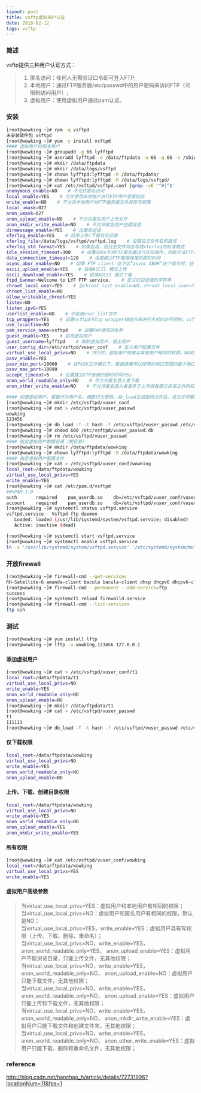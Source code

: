 ```yaml
---
layout: post
title: vsftp虚拟用户认证
date: 2018-02-12
tags: vsftp
---
```


### 简述  
vsftp提供三种用户认证方式：  
> 1. 匿名访问：任何人无需验证口令即可登入FTP;  
> 2. 本地用户：通过FTP服务器/etc/passwd中的用户密码来访问FTP（可限制访问用户）;  
> 3. 虚拟用户：使用虚拟用户通过pam认证。  
> 

### 安装  
```bash
[root@wowking ~]# rpm -q vsftpd
未安装软件包 vsftpd
[root@wowking ~]# yum -y install vsftpd
#### 虚拟用户的宿主用户
[root@wowking ~]# groupadd -g 66 lyfftpd
[root@wowking ~]# useradd lyfftpd -d /data/ftpdata -u 66 -g 66 -s /sbin/nologin
[root@wowking ~]# mkdir /data/ftpdata
[root@wowking ~]# mkdir /data/logs/vsftpd
[root@wowking ~]# chown lyfftpd:lyfftpd -R /data/ftpdata/
[root@wowking ~]# chown lyfftpd:lyfftpd -R /data/logs/vsftpd/
[root@wowking ~]# cat /etc/vsftpd/vsftpd.conf |grep -vE '^#|^$'
anonymous_enable=NO    # 不允许匿名访问
local_enable=YES    # 允许使用本地帐户进行FTP用户登录验证
write_enable=NO    # 不允许本地用户对FTP服务器文件具有写权限
local_umask=027
anon_umask=027
anon_upload_enable=NO    # 不允许匿名用户上传文件
anon_mkdir_write_enable=NO    # 不允许匿名用户创建目录
dirmessage_enable=YES    # 设置欢迎语
xferlog_enable=YES    # 启用上传/下载日志记录
xferlog_file=/data/logs/vsftpd/vsftpd.log    # 设置日志文件名和路径
xferlog_std_format=YES    # 如果启用，则日志文件将会写成xferlog的标准格式
idle_session_timeout=300    # 设置300s不对FTP服务器进行任何操作，则断开该FTP连接
data_connection_timeout=120    # 设置建立FTP数据连接的超时时间
async_abor_enable=NO    # 如果 FTP client 会下达“async ABOR”这个指令时，这个设定才需要启用，而一般此设定并不安全，所以通常将其取消
ascii_upload_enable=YES    # 启用ASCII 模式上传
ascii_download_enable=YES    # 启用ASCII 模式下载
ftpd_banner=Welcome to LYF FTP service.    # 定义欢迎话语的字符串
chroot_local_user=YES    # 当chroot_list_enable=NO，chroot_local_user=YES，allow_writeable_chroot=YES时，所有的用户均不能切换到其他目录
chroot_list_enable=NO
allow_writeable_chroot=YES
listen=NO
listen_ipv6=YES
userlist_enable=NO    # 不启用user_list文件
tcp_wrappers=YES    # 设置vsftpd与tcp wrapper相结合来进行主机的访问控制，vsftpd服务器会检查/etc/hosts.allow 和/etc/hosts.deny 中的设置来决定请求连接的主机，是否允许访问该FTP服务器
use_localtime=NO
pam_service_name=vsftpd    # 设置PAM使用的名称
guest_enable=YES    # 启用虚拟用户
guest_username=lyfftpd    # 映射虚拟用户，宿主用户
user_config_dir=/etc/vsftpd/vuser_conf    # 定义用户配置文件
virtual_use_local_privs=NO    # YES时，虚拟用户使用与本地用户相同的权限。NO时，虚拟用户使用与匿名用户相同的权限
pasv_enable=YES
pasv_min_port=10060    # 在PASV工作模式下，数据连接可以使用的端口范围的最小端口，0 表示任意端口
pasv_max_port=10090
accept_timeout=5    # 设置建立FTP连接的超时时间为5s
anon_world_readable_only=NO    # 不允许匿名登入者下载
anon_other_write_enable=NO    # 不允许匿名登入者更多于上传或者建立目录之外的权限  

#### 创建虚拟用户，基数行为用户名，偶数行为密码。db_load生成密码文件后，该文件可删除
[root@wowking ~]# mkdir /etc/vsftpd/vuser_conf
[root@wowking ~]# cat > /etc/vsftpd/vuser_passwd
wowking
123456
[root@wowking ~]# db_load -T -t hash -f /etc/vsftpd/vuser_passwd /etc/vsftpd/vuser_conf/vuser_passwd.db
[root@wowking ~]# chmod 600 /etc/vsftpd/vuser_passwd.db
[root@wowking ~]# rm /etc/vsftpd/vuser_passwd
#### 指定虚拟用户数据目录（根目录）
[root@wowking ~]# mkdir /data/ftpdata/wowking
[root@wowking ~]# chown lyfftpd:lyfftpd -R /data/ftpdata/wowking
#### 指定虚拟用户配置文件
[root@wowking ~]# cat > /etc/vsftpd/vuser_conf/wowking
local_root=/data/ftpdata/wowking
virtual_use_local_privs=YES
write_enable=YES
[root@wowking ~]# cat /etc/pam.d/vsftpd
##%PAM-1.0
auth       required    pam_userdb.so    db=/etc/vsftpd/vuser_conf/vuser_passwd
account    required    pam_userdb.so    db=/etc/vsftpd/vuser_conf/vuser_passwd
[root@wowking ~]# systemctl status vsftpd.service
vsftpd.service - Vsftpd ftp daemon
   Loaded: loaded (/usr/lib/systemd/system/vsftpd.service; disabled)
   Active: inactive (dead)

[root@wowking ~]# systemctl start vsftpd.service
[root@wowking ~]# systemctl enable vsftpd.service
ln -s '/usr/lib/systemd/system/vsftpd.service' '/etc/systemd/system/multi-user.target.wants/vsftpd.service'
```

### 开放firewall  
```bash
[root@wowking ~]# firewall-cmd --get-services
RH-Satellite-6 amanda-client bacula bacula-client dhcp dhcpv6 dhcpv6-client dns ftp high-availability http https imaps ipp ipp-client ipsec jenkins_8080 kerberos kpasswd ldap ldaps libvirt libvirt-tls mdns mountd ms-wbt mysql nfs ntp openvpn pmcd pmproxy pmwebapi pmwebapis pop3s postgresql proxy-dhcp radius rpc-bind samba samba-client smtp ssh telnet tftp tftp-client transmission-client vnc-server wbem-https
[root@wowking ~]# firewall-cmd --permanent --add-service=ftp
success
[root@wowking ~]# systemctl reload firewalld.service
[root@wowking ~]# firewall-cmd --list-services
ftp ssh
```

### 测试  
```bash
[root@wowking ~]# yum install lftp
[root@wowking ~]# lftp -u wowking,123456 127.0.0.1
```


#### 添加虚拟用户
```bash
[root@wowking ~]# cat > /etc/vsftpd/vuser_conf/t1
local_root=/data/ftpdata/t1
virtual_use_local_privs=NO
write_enable=YES
anon_world_readable_only=NO
anon_upload_enable=NO
[root@wowking ~]# mkdir /data/ftpdata/t1
[root@wowking ~]# cat > /etc/vsftpd/vuser_passwd
t1
111111
[root@wowking ~]# db_load -T -t hash -f /etc/vsftpd/vuser_passwd /etc/vsftpd/vuser_conf/vuser_passwd.db
```

#### 仅下载权限   
```bash
local_root=/data/ftpdata/wowking
virtual_use_local_privs=NO
write_enable=YES
anon_world_readable_only=NO
anon_upload_enable=NO
```

#### 上传、下载、创建目录权限  
```bash
local_root=/data/ftpdata/wowking
virtual_use_local_privs=NO
write_enable=YES
anon_world_readable_only=NO
anon_upload_enable=YES
anon_mkdir_write_enable=YES
```

#### 所有权限  
```bash
[root@wowking ~]# cat /etc/vsftpd/vuser_conf/wowking
local_root=/data/ftpdata/wowking
virtual_use_local_privs=YES
write_enable=YES
```

#### 虚拟用户高级参数  
> 当virtual_use_local_privs=YES：虚拟用户和本地用户有相同的权限；  
> 当virtual_use_local_privs=NO：虚拟用户和匿名用户有相同的权限，默认是NO；  
> 当virtual_use_local_privs=YES，write_enable=YES：虚拟用户具有写权限（上传、下载、删除、重命名）；  
> 当virtual_use_local_privs=NO，write_enable=YES，anon_world_readable_only=YES，
anon_upload_enable=YES：虚拟用户不能浏览目录，只能上传文件，无其他权限；  
> 当virtual_use_local_privs=NO，write_enable=YES，anon_world_readable_only=NO，
anon_upload_enable=NO：虚拟用户只能下载文件，无其他权限；  
> 当virtual_use_local_privs=NO，write_enable=YES，anon_world_readable_only=NO，
anon_upload_enable=YES：虚拟用户只能上传和下载文件，无其他权限；  
> 当virtual_use_local_privs=NO，write_enable=YES，anon_world_readable_only=NO，
anon_mkdir_write_enable=YES：虚拟用户只能下载文件和创建文件夹，无其他权限；  
> 当virtual_use_local_privs=NO，write_enable=YES，anon_world_readable_only=NO，
anon_other_write_enable=YES：虚拟用户只能下载、删除和重命名文件，无其他权限；  

### reference  
http://blog.csdn.net/hanchao_h/article/details/72731996?locationNum=11&fps=1
